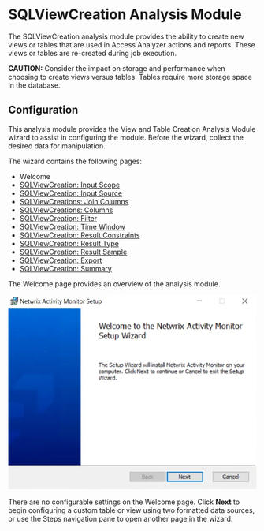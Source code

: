# SQLViewCreation Analysis Module

The SQLViewCreation analysis module provides the ability to create new views or tables that are used in Access Analyzer actions and reports. These views or tables are re-created during job execution.

__CAUTION:__ Consider the impact on storage and performance when choosing to create views versus tables. Tables require more storage space in the database.

## Configuration

This analysis module provides the View and Table Creation Analysis Module wizard to assist in configuring the module. Before the wizard, collect the desired data for manipulation.

The wizard contains the following pages:

- Welcome
- [SQLViewCreation: Input Scope](inputscope.md)
- [SQLViewCreation: Input Source](input.md)
- [SQLViewCreations: Join Columns](joincolumns.md)
- [SQLViewCreations: Columns](columns.md)
- [SQLViewCreation: Filter](filter.md)
- [SQLViewCreation: Time Window](timewindow.md)
- [SQLViewCreation: Result Constraints](resultconstraints.md)
- [SQLViewCreation: Result Type](result.md)
- [SQLViewCreation: Result Sample](resultsample.md)
- [SQLViewCreation: Export](export.md)
- [SQLViewCreation: Summary](summary.md)

The Welcome page provides an overview of the analysis module.

![View and Table Creation Analysis Module wizard Welcome page](../../../../../../static/img/product_docs/activitymonitor/activitymonitor/install/welcome.webp)

There are no configurable settings on the Welcome page. Click __Next__ to begin configuring a custom table or view using two formatted data sources, or use the Steps navigation pane to open another page in the wizard.

